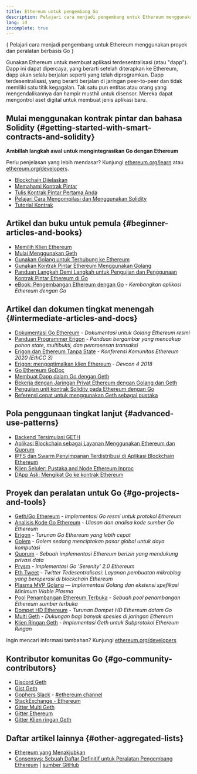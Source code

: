 ```yaml
---
title: Ethereum untuk pengembang Go
description: Pelajari cara menjadi pengembang untuk Ethereum menggunakan proyek dan peralatan berbasis Go
lang: id
incomplete: true
---
```


{
<FeaturedText>Pelajari cara menjadi pengembang untuk Ethereum menggunakan proyek dan peralatan berbasis Go</FeaturedText>
}

Gunakan Ethereum untuk membuat aplikasi terdesentralisasi (atau "dapp"). Dapp ini dapat dipercaya, yang berarti setelah diterapkan ke Ethereum, dapp akan selalu berjalan seperti yang telah diprogramkan. Dapp terdesentralisasi, yang berarti berjalan di jaringan peer-to-peer dan tidak memiliki satu titik kegagalan. Tak satu pun entitas atau orang yang mengendalikannya dan hampir musthil untuk disensor. Mereka dapat mengontrol aset digital untuk membuat jenis aplikasi baru.

## Mulai menggunakan kontrak pintar dan bahasa Solidity {#getting-started-with-smart-contracts-and-solidity}

**Ambillah langkah awal untuk mengintegrasikan Go dengan Ethereum**

Perlu penjelasan yang lebih mendasar? Kunjungi [ethereum.org/learn](/learn/) atau [ethereum.org/developers](/developers/).

- [Blockchain Dijelaskan](https://kauri.io/article/d55684513211466da7f8cc03987607d5/blockchain-explained)
- [Memahami Kontrak Pintar](https://kauri.io/article/e4f66c6079e74a4a9b532148d3158188/ethereum-101-part-5-the-smart-contract)
- [Tulis Kontrak Pintar Pertama Anda](https://kauri.io/article/124b7db1d0cf4f47b414f8b13c9d66e2/remix-ide-your-first-smart-contract)
- [Pelajari Cara Mengompilasi dan Menggunakan Solidity](https://kauri.io/article/973c5f54c4434bb1b0160cff8c695369/understanding-smart-contract-compilation-and-deployment)
- [Tutorial Kontrak](https://github.com/ethereum/go-ethereum/wiki/Contract-Tutorial)

## Artikel dan buku untuk pemula {#beginner-articles-and-books}

- [Memilih Klien Ethereum](https://www.trufflesuite.com/docs/truffle/reference/choosing-an-ethereum-client)
- [Mulai Menggunakan Geth](https://medium.com/@tzhenghao/getting-started-with-geth-c1a30b8d6458)
- [Gunakan Golang untuk Terhubung ke Ethereum](https://www.youtube.com/watch?v=-7uChuO_VzM)
- [Gunakan Kontrak Pintar Ethereum Menggunakan Golang](https://www.youtube.com/watch?v=pytGqQmDslE)
- [Panduan Langkah Demi Langkah untuk Pengujian dan Penggunaan Kontrak Pintar Ethereum di Go](https://hackernoon.com/a-step-by-step-guide-to-testing-and-deploying-ethereum-smart-contracts-in-go-9fc34b178d78)
- [eBook: Pengembangan Ethereum dengan Go](https://goethereumbook.org/) - _Kembangkan aplikasi Ethereum dengan Go_

## Artikel dan dokumen tingkat menengah {#intermediate-articles-and-docs}

- [Dokumentasi Go Ethereum](https://geth.ethereum.org/docs/) - _Dokumentasi untuk Golang Ethereum resmi_
- [Panduan Programmer Erigon](https://github.com/ledgerwatch/erigon/blob/devel/docs/programmers_guide/guide.md) - _Panduan bergambar yang mencakup pohon state, multibukti, dan pemrosesan transaksi_
- [Erigon dan Ethereum Tanpa State](https://youtu.be/3-Mn7OckSus?t=394) - _Konferensi Komunitas Ethereum 2020 (EthCC 3)_
- [Erigon: mengoptimalkan klien Ethereum](https://www.youtube.com/watch?v=CSpc1vZQW2Q) - _Devcon 4 2018_
- [Go Ethereum GoDoc](https://godoc.org/github.com/ethereum/go-ethereum)
- [Membuat Dapp dalam Go dengan Geth](https://kauri.io/#collections/A%20Hackathon%20Survival%20Guide/creating-a-dapp-in-go-with-geth/)
- [Bekerja dengan Jaringan Privat Ethereum dengan Golang dan Geth](https://myhsts.org/tutorial-learn-how-to-work-with-ethereum-private-network-with-golang-with-geth.php)
- [Pengujian unit kontrak Solidity pada Ethereum dengan Go](https://medium.com/coinmonks/unit-testing-solidity-contracts-on-ethereum-with-go-3cc924091281)
- [Referensi cepat untuk menggunakan Geth sebagai pustaka](https://medium.com/coinmonks/web3-go-part-1-31c68c68e20e)

## Pola penggunaan tingkat lanjut {#advanced-use-patterns}

- [Backend Tersimulasi GETH](https://kauri.io/#collections/An%20ethereum%20test%20toolkit%20in%20Go/the-geth-simulated-backend/#_top)
- [Aplikasi Blockchain sebagai Layanan Menggunakan Ethereum dan Quorum](https://blockchain.dcwebmakers.com/blockchain-as-a-service-apps-using-ethereum-and-quorum.html)
- [IPFS dan Swarm Penyimpanan Terdistribusi di Aplikasi Blockchain Ethereum](https://blockchain.dcwebmakers.com/work-with-distributed-storage-ipfs-and-swarm-in-ethereum.html)
- [Klien Seluler: Pustaka and Node Ethereum Inproc](https://github.com/ethereum/go-ethereum/wiki/Mobile-Clients:-Libraries-and-Inproc-Ethereum-Nodes)
- [DApp Asli: Mengikat Go ke kontrak Ethereum](https://github.com/ethereum/go-ethereum/wiki/Native-DApps:-Go-bindings-to-Ethereum-contracts)

## Proyek dan peralatan untuk Go {#go-projects-and-tools}

- [Geth/Go Ethereum](https://github.com/ethereum/go-ethereum) - _Implementasi Go resmi untuk protokol Ethereum_
- [Analisis Kode Go Ethereum](https://github.com/ZtesoftCS/go-ethereum-code-analysis) - _Ulasan dan analisa kode sumber Go Ethereum_
- [Erigon](https://github.com/ledgerwatch/erigon) - _Turunan Go Ethereum yang lebih cepat_
- [Golem](https://github.com/golemfactory/golem) - _Golem sedang menciptakan pasar global untuk daya komputasi_
- [Quorum](https://github.com/jpmorganchase/quorum) - _Sebuah implementasi Ethereum berizin yang mendukung privasi data_
- [Prysm](https://github.com/prysmaticlabs/prysm) - _Implementasi Go 'Serenity' 2.0 Ethereum_
- [Eth Tweet](https://github.com/yep/eth-tweet) - _Twitter Tedesentralisasi: Layanan pembuatan mikroblog yang beroperasi di blockchain Ethereum_
- [Plasma MVP Golang](https://github.com/kyokan/plasma) — _Implementasi Golang dan ekstensi spefikasi Minimum Viable Plasma_
- [Pool Penambangan Ethereum Terbuka](https://github.com/sammy007/open-ethereum-pool) - _Sebuah pool penambangan Ethereum sumber terbuka_
- [Dompet HD Ethereum](https://github.com/miguelmota/go-ethereum-hdwallet) - _Turunan Dompet HD Ethereum dalam Go_
- [Multi Geth](https://github.com/multi-geth/multi-geth) - _Dukungan bagi banyak spesies di jaringan Ethereum_
- [Klien Ringan Geth](https://github.com/zsfelfoldi/go-ethereum/wiki/Geth-Light-Client) - _Implementasi Geth untuk Subprotokol Ethereum Ringan_

Ingin mencari informasi tambahan? Kunjungi [ethereum.org/developers](/developers/)

## Kontributor komunitas Go {#go-community-contributors}

- [Discord Geth](https://discordapp.com/invite/nthXNEv)
- [Gist Geth](https://gitter.im/ethereum/go-ethereum)
- [Gophers Slack](https://invite.slack.golangbridge.org/) - [#ethereum channel](https://gophers.slack.com/messages/C9HP1S9V2)
- [StackExchange - Ethereum](https://ethereum.stackexchange.com/)
- [Gitter Multi Geth](https://gitter.im/ethoxy/multi-geth)
- [Gitter Ethereum](https://gitter.im/ethereum/home)
- [Gitter Klien ringan Geth](https://gitter.im/ethereum/light-client)

## Daftar artikel lainnya {#other-aggregated-lists}

- [Ethereum yang Menakjubkan](https://github.com/btomashvili/awesome-ethereum)
- [Consensys: Sebuah Daftar Definitif untuk Peralatan Pengembang Ethereum](https://media.consensys.net/an-definitive-list-of-ethereum-developer-tools-2159ce865974) | [sumber GitHub](https://github.com/ConsenSys/ethereum-developer-tools-list)
